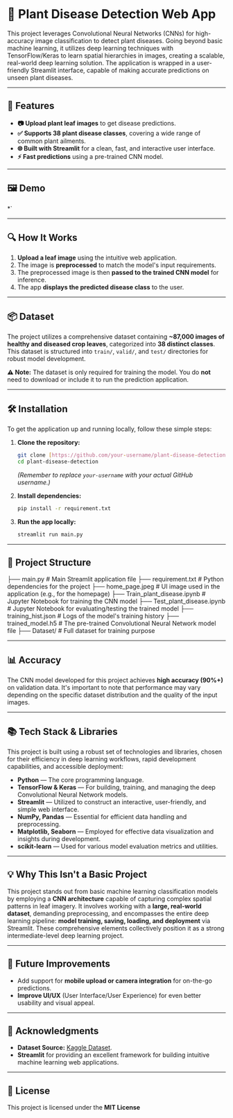 # 🌿 Plant Disease Detection Web App

This project leverages Convolutional Neural Networks (CNNs) for high-accuracy image classification to detect plant diseases. Going beyond basic machine learning, it utilizes deep learning techniques with TensorFlow/Keras to learn spatial hierarchies in images, creating a scalable, real-world deep learning solution. The application is wrapped in a user-friendly Streamlit interface, capable of making accurate predictions on unseen plant diseases.

---

## 🚀 Features

* **📷 Upload plant leaf images** to get disease predictions.
* **✅ Supports 38 plant disease classes**, covering a wide range of common plant ailments.
* **🌐 Built with Streamlit** for a clean, fast, and interactive user interface.
* **⚡ Fast predictions** using a pre-trained CNN model.

---

## 🖼️ Demo

*`

---

## 🔍 How It Works

1.  **Upload a leaf image** using the intuitive web application.
2.  The image is **preprocessed** to match the model's input requirements.
3.  The preprocessed image is then **passed to the trained CNN model** for inference.
4.  The app **displays the predicted disease class** to the user.

---

## 📦 Dataset

The project utilizes a comprehensive dataset containing **~87,000 images of healthy and diseased crop leaves**, categorized into **38 distinct classes**. This dataset is structured into `train/`, `valid/`, and `test/` directories for robust model development.

**⚠️ Note:** The dataset is only required for training the model. You do **not** need to download or include it to run the prediction application.

---

## 🛠️ Installation

To get the application up and running locally, follow these simple steps:

1.  **Clone the repository:**
    ```bash
    git clone [https://github.com/your-username/plant-disease-detection.git](https://github.com/your-username/plant-disease-detection.git)
    cd plant-disease-detection
    ```
    *(Remember to replace `your-username` with your actual GitHub username.)*

2.  **Install dependencies:**
    ```bash
    pip install -r requirement.txt
    ```

3.  **Run the app locally:**
    ```bash
    streamlit run main.py
    ```

---

## 📂 Project Structure
├── main.py                   # Main Streamlit application file
├── requirement.txt           # Python dependencies for the project
├── home_page.jpeg            # UI image used in the application (e.g., for the homepage)
├── Train_plant_disease.ipynb # Jupyter Notebook for training the CNN model
├── Test_plant_disease.ipynb  # Jupyter Notebook for evaluating/testing the trained model
├── training_hist.json        # Logs of the model's training history
├── trained_model.h5          # The pre-trained Convolutional Neural Network model file
├── Dataset/                  # Full dataset for training purpose

---

## 📊 Accuracy

The CNN model developed for this project achieves **high accuracy (90%+)** on validation data. It's important to note that performance may vary depending on the specific dataset distribution and the quality of the input images.

---

## 📚 Tech Stack & Libraries

This project is built using a robust set of technologies and libraries, chosen for their efficiency in deep learning workflows, rapid development capabilities, and accessible deployment:

* **Python** — The core programming language.
* **TensorFlow & Keras** — For building, training, and managing the deep Convolutional Neural Network models.
* **Streamlit** — Utilized to construct an interactive, user-friendly, and simple web interface.
* **NumPy, Pandas** — Essential for efficient data handling and preprocessing.
* **Matplotlib, Seaborn** — Employed for effective data visualization and insights during development.
* **scikit-learn** — Used for various model evaluation metrics and utilities.

---

## 💡 Why This Isn't a Basic Project

This project stands out from basic machine learning classification models by employing a **CNN architecture** capable of capturing complex spatial patterns in leaf imagery. It involves working with a **large, real-world dataset**, demanding preprocessing, and encompasses the entire deep learning pipeline: **model training, saving, loading, and deployment** via Streamlit. These comprehensive elements collectively position it as a strong intermediate-level deep learning project.

---

## 🚀 Future Improvements

* Add support for **mobile upload or camera integration** for on-the-go predictions.
* **Improve UI/UX** (User Interface/User Experience) for even better usability and visual appeal.

---

## 🙏 Acknowledgments

* **Dataset Source:** [Kaggle Dataset](https://www.kaggle.com/datasets/vipoooool/new-plant-diseases-dataset).
* **Streamlit** for providing an excellent framework for building intuitive machine learning web applications.

---

## 📅 License

This project is licensed under the **MIT License** 
